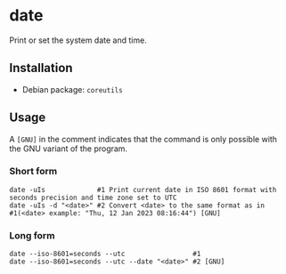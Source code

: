 # date

Print or set the system date and time.

## Installation

- Debian package: `coreutils`

## Usage

A `[GNU]` in the comment indicates that the command is only possible with the
GNU variant of the program.

### Short form

```console
date -uIs             #1 Print current date in ISO 8601 format with seconds precision and time zone set to UTC
date -uIs -d "<date>" #2 Convert <date> to the same format as in #1(<date> example: "Thu, 12 Jan 2023 08:16:44") [GNU]
```

### Long form

```console
date --iso-8601=seconds --utc                 #1
date --iso-8601=seconds --utc --date "<date>" #2 [GNU]
```
